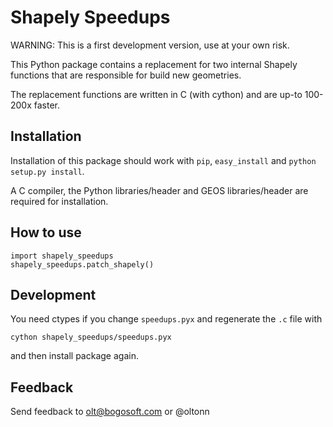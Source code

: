Shapely Speedups
================

WARNING: This is a first development version, use at your own risk.

This Python package contains a replacement for two internal Shapely functions that are responsible for build new geometries.

The replacement functions are written in C (with cython) and are up-to 100-200x faster.

Installation
------------

Installation of this package should work with ``pip``, ``easy_install`` and ``python setup.py install``.

A C compiler, the Python libraries/header and GEOS libraries/header are required for installation.

How to use
----------

    import shapely_speedups
    shapely_speedups.patch_shapely()


Development
-----------

You need ctypes if you change ``speedups.pyx`` and regenerate the ``.c`` file with

    cython shapely_speedups/speedups.pyx

and then install package again.

Feedback
--------

Send feedback to olt@bogosoft.com or @oltonn